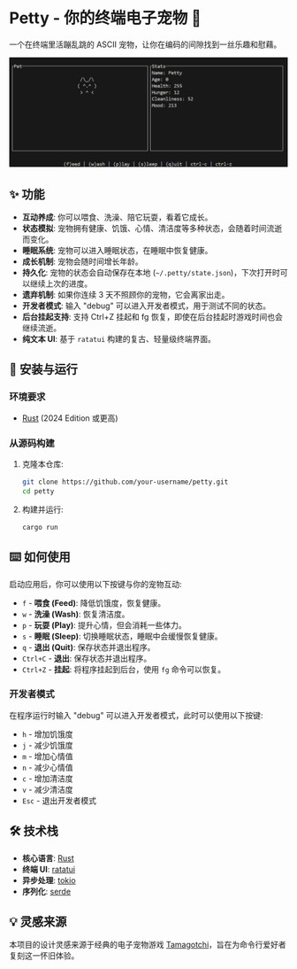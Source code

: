 # Petty - 你的终端电子宠物 🦀

一个在终端里活蹦乱跳的 ASCII 宠物，让你在编码的间隙找到一丝乐趣和慰藉。

![screenshot](img/image.png)

## ✨ 功能

- **互动养成**: 你可以喂食、洗澡、陪它玩耍，看着它成长。
- **状态模拟**: 宠物拥有健康、饥饿、心情、清洁度等多种状态，会随着时间流逝而变化。
- **睡眠系统**: 宠物可以进入睡眠状态，在睡眠中恢复健康。
- **成长机制**: 宠物会随时间增长年龄。
- **持久化**: 宠物的状态会自动保存在本地 (`~/.petty/state.json`)，下次打开时可以继续上次的进度。
- **遗弃机制**: 如果你连续 3 天不照顾你的宠物，它会离家出走。
- **开发者模式**: 输入 "debug" 可以进入开发者模式，用于测试不同的状态。
- **后台挂起支持**: 支持 Ctrl+Z 挂起和 fg 恢复，即使在后台挂起时游戏时间也会继续流逝。
- **纯文本 UI**: 基于 `ratatui` 构建的复古、轻量级终端界面。

## 🚀 安装与运行

### 环境要求

- [Rust](https://www.rust-lang.org/tools/install) (2024 Edition 或更高)

### 从源码构建

1. 克隆本仓库:

   ```bash
   git clone https://github.com/your-username/petty.git
   cd petty
   ```

2. 构建并运行:
   ```bash
   cargo run
   ```

## ⌨️ 如何使用

启动应用后，你可以使用以下按键与你的宠物互动:

- `f` - **喂食 (Feed)**: 降低饥饿度，恢复健康。
- `w` - **洗澡 (Wash)**: 恢复清洁度。
- `p` - **玩耍 (Play)**: 提升心情，但会消耗一些体力。
- `s` - **睡眠 (Sleep)**: 切换睡眠状态，睡眠中会缓慢恢复健康。
- `q` - **退出 (Quit)**: 保存状态并退出程序。
- `Ctrl+C` - **退出**: 保存状态并退出程序。
- `Ctrl+Z` - **挂起**: 将程序挂起到后台，使用 `fg` 命令可以恢复。

### 开发者模式

在程序运行时输入 "debug" 可以进入开发者模式，此时可以使用以下按键:

- `h` - 增加饥饿度
- `j` - 减少饥饿度
- `m` - 增加心情值
- `n` - 减少心情值
- `c` - 增加清洁度
- `v` - 减少清洁度
- `Esc` - 退出开发者模式

## 🛠️ 技术栈

- **核心语言**: [Rust](https://www.rust-lang.org/)
- **终端 UI**: [ratatui](https://ratatui.rs/)
- **异步处理**: [tokio](https://tokio.rs/)
- **序列化**: [serde](https://serde.rs/)

## 💡 灵感来源

本项目的设计灵感来源于经典的电子宠物游戏 [Tamagotchi](https://tamagotchi.com/)，旨在为命令行爱好者复刻这一怀旧体验。
